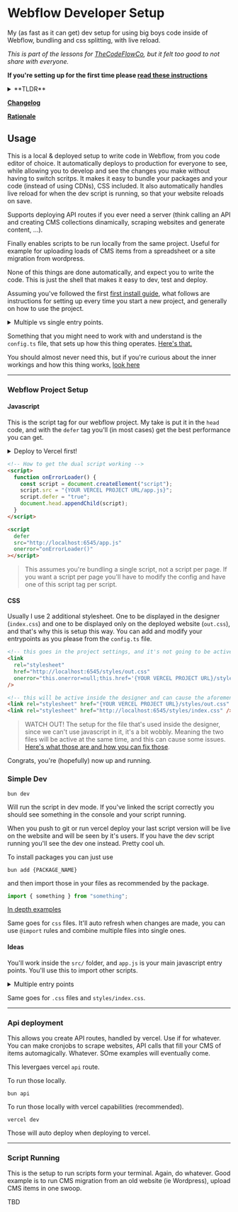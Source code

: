 # Webflow Developer Setup

My (as fast as it can get) dev setup for using big boys code inside of Webflow, bundling and css splitting, with live reload.

_This is part of the lessons for [TheCodeFlowCo](https://www.thecodeflow.co/), but it felt too good to not share with everyone._

**If you're setting up for the first time please [read these instructions](./docs/setup.md)**

<details>

<summary> **TLDR** </summary>

```shell
# create folder for your new project
mkdir {PROJECT_NAME}
# get into that folder
cd {PROJECT_NAME}
# clone this repo inside your folder
degit vallafederico/...
# install all base packages
bun install
# start the dev server
bun dev
```

</details>

**[Changelog](./docs/changelog.md)**

**[Rationale](./docs/rationale.md)**

## Usage

This is a local & deployed setup to write code in Webflow, from you code editor of choice. It automatically deploys to production for everyone to see, while allowing you to develop and see the changes you make without having to switch scritps. It makes it easy to bundle your packages and your code (instead of using CDNs), CSS included.
It also automatically handles live reload for when the dev script is running, so that your website reloads on save.

Supports deploying API routes if you ever need a server (think calling an API and creating CMS collections dinamically, scraping websites and generate content, ...).

Finally enables scripts to be run locally from the same project. Useful for example for uploading loads of CMS items from a spreadsheet or a site migration from wordpress.

None of this things are done automatically, and expect you to write the code. This is just the shell that makes it easy to dev, test and deploy.

Assuming you've followed the first [first install guide](./docs/setup.md), what follows are instructions for setting up every time you start a new project, and generally on how to use the project.

<details>

<summary> Multiple vs single entry points. </summary>
This guide is focussed on the way I work, with a single entry point. I do this since I'm most of the time either doing a single page or using page transitions, so I want all my js and css to live in a single source.

If this doesn't fit your needs, [here's some pointers on how to use with multiple entry points](./docs/multiple-entry-points.md).

</details>

Something that you might need to work with and understand is the `config.ts` file, that sets up how this thing operates. [Here's that.](./docs/config.md)

You should almost never need this, but if you're curious about the inner workings and how this thing works, [look here](./docs/bin.md)

---

### Webflow Project Setup

#### Javascript

This is the script tag for our webflow project. My take is put it in the `head` code, and with the `defer` tag you'll (in most cases) get the best performance you can get.

<details>

<summary> Deploy to Vercel first! </summary>
To leverage CI/CD you'll have to deploy the website to vercel before going through this first section. Do it either via cli or by linking the project through the Vercel interface.

</details>

```html
<!-- How to get the dual script working -->
<script>
  function onErrorLoader() {
    const script = document.createElement("script");
    script.src = "{YOUR VERCEL PROJECT URL/app.js}";
    script.defer = "true";
    document.head.appendChild(script);
  }
</script>

<script
  defer
  src="http://localhost:6545/app.js"
  onerror="onErrorLoader()"
></script>
```

> This assumes you're bundling a single script, not a script per page. If you want a script per page you'll have to modify the config and have one of this script tag per script.

#### CSS

Usually I use 2 additional stylesheet. One to be displayed in the designer (`index.css`) and one to be displayed only on the deployed website (`out.css`), and that's why this is setup this way. You can add and modify your entrypoints as you please from the `config.ts` file.

```html
<!-- this goes in the project settings, and it's not going to be active inside the designer -->
<link
  rel="stylesheet"
  href="http://localhost:6545/styles/out.css"
  onerror="this.onerror=null;this.href='{YOUR VERCEL PROJECT URL}/styles/out.css'"
/>

<!-- this will be active inside the designer and can cause the aforementioned issues. suggestion is to put it inside a code embed made into a component -->
<link rel="stylesheet" href="{YOUR VERCEL PROJECT URL}/styles/out.css" />
<link rel="stylesheet" href="http://localhost:6545/styles/index.css" />
```

> WATCH OUT! The setup for the file that's used inside the designer, since we can't use javascript in it, it's a bit wobbly. Meaning the two files will be active at the same time, and this can cause some issues. [Here's what those are and how you can fix those](./docs/css-issues.md).

Congrats, you're (hopefully) now up and running.

### Simple Dev

```shell
bun dev
```

Will run the script in dev mode. If you've linked the script correctly you should see something in the console and your script running.

When you push to git or run vercel deploy your last script version will be live on the website and will be seen by it's users. If you have the dev script running you'll see the dev one instead.
Pretty cool uh.

To install packages you can just use

```shell
bun add {PACKAGE_NAME}
```

and then import those in your files as recommended by the package.

```javascript
import { something } from "something";
```

[In depth examples](./docs/javascript.md)

Same goes for `css` files. It'll auto refresh when changes are made, you can use `@import` rules and combine multiple files into single ones.

#### Ideas

You'll work inside the `src/` folder, and `app.js` is your main javascript entry points. You'll use this to import other scripts.

<details>

<summary> Multiple entry points </summary>
If you'll use multiple files as entry point (ie one per page), after you've modified the config for that, you might want to rename your entry points accordingly (`home.js`, `about.js`, ...).

Same things for CSS.

You'll want to modify those in the `bin/config.ts`.

</details>

Same goes for `.css` files and `styles/index.css`.

---

### Api deployment

This allows you create API routes, handled by vercel. Use if for whatever. You can make cronjobs to scrape websites, API calls that fill your CMS of items automagically. Whatever. SOme examples will eventually come.

This levergaes vercel `api` route.

To run those locally.

```shell
bun api
```

To run those locally with vercel capabilities (recommended).

```shell
vercel dev
```

Those will auto deploy when deploying to vercel.

---

### Script Running

This is the setup to run scripts form your terminal. Again, do whatever. Good example is to run CMS migration from an old website (ie Wordpress), upload CMS items in one swoop.

TBD
